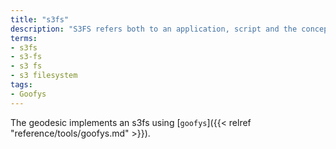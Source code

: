 ```yaml
---
title: "s3fs"
description: "S3FS refers both to an application, script and the concept of mounting a remote S3 bucket as a local filesystem."
terms:
- s3fs
- s3-fs
- s3 fs
- s3 filesystem
tags:
- Goofys
---
```

The geodesic implements an s3fs using [`goofys`]({{< relref "reference/tools/goofys.md" >}}).
